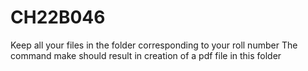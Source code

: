 # CH22B046
Keep all your files in the folder corresponding to your roll number
The command make should result in creation of a pdf file in this folder
